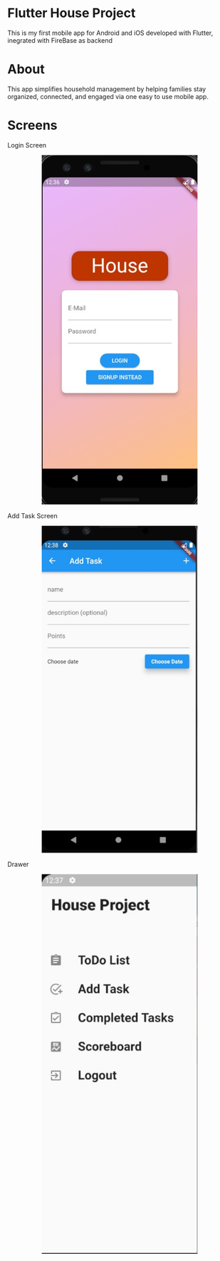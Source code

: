 # Flutter House Project
This is my first mobile app for Android and iOS developed with Flutter, inegrated with FireBase as backend

# About
This app simplifies household management by helping families stay organized, connected, and engaged via one easy to use mobile app.

# Screens
Login Screen
<p align="center">
  <img src="https://github.com/DeGolan/flutter_house_project/blob/1363fb82ecf50a71ed5fe42e557ff14cd0b68c14/login.jpg" width="350" title="Login Screen">
</p>
Add Task Screen
<p align="center">
  <img src="https://github.com/DeGolan/flutter_house_project/blob/1363fb82ecf50a71ed5fe42e557ff14cd0b68c14/add%20task.jpg" width="350" title="Add Task Screen">
</p>
Drawer
<p align="center">
  <img src="https://github.com/DeGolan/flutter_house_project/blob/1363fb82ecf50a71ed5fe42e557ff14cd0b68c14/drawer.jpg" width="350" title="Drawer">
</p>


